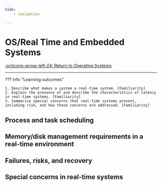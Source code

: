 ```yaml
---
hide:
    - navigation 

---
```

# OS/Real Time and Embedded Systems

[:octicons-arrow-left-24: Return to Operating Systems](/Knowledge-Notebook/Operating-Systems/)

---

??? info "Learning outcomes"

    1. Describe what makes a system a real-time system. [Familiarity]
    2. Explain the presence of and describe the characteristics of latency in real-time systems. [Familiarity]
    3. Summarize special concerns that real-time systems present, including risk, and how these concerns are addressed. [Familiarity]

## Process and task scheduling

## Memory/disk management requirements in a real-time environment

## Failures, risks, and recovery

## Special concerns in real-time systems
